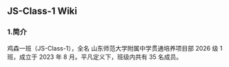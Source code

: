 ## JS-Class-1 Wiki

### 1.简介

鸡森一班（JS-Class-1），全名 山东师范大学附属中学贯通培养项目部 2026 级 1 班，成立于 2023 年 8 月。平凡定义下，班级内共有 35 名成员。

